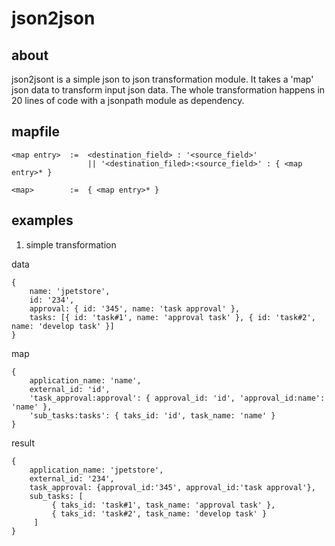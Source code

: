 # json2json

## about
json2jsont is a simple json to json transformation module.  It takes a 'map' json data to transform input json data. The whole transformation happens in 20 lines of code with a jsonpath module as dependency.

## mapfile 

```
<map entry>  :=  <destination_field> : '<source_field>' 
                 || '<destination_filed>:<source_field>' : { <map entry>* }

<map>        :=  { <map entry>* }

```

## examples

1. simple transformation

data
```
{
    name: 'jpetstore',
    id: '234',
    approval: { id: '345', name: 'task approval' },
    tasks: [{ id: 'task#1', name: 'approval task' }, { id: 'task#2', name: 'develop task' }]
}
```
map
```
{
    application_name: 'name',
    external_id: 'id',
    'task_approval:approval': { approval_id: 'id', 'approval_id:name': 'name' },
    'sub_tasks:tasks': { taks_id: 'id', task_name: 'name' }
}
```
result
```
{ 
    application_name: 'jpetstore', 
    external_id: '234',
    task_approval: {approval_id:'345', approval_id:'task approval'},
    sub_tasks: [ 
         { taks_id: 'task#1', task_name: 'approval task' }, 
         { taks_id: 'task#2', task_name: 'develop task' } 
     ]
}
```
